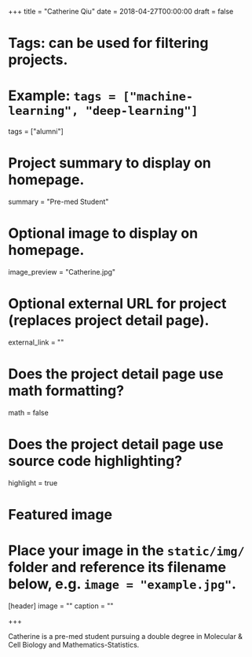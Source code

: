 +++
title = "Catherine Qiu"
date = 2018-04-27T00:00:00
draft = false

# Tags: can be used for filtering projects.
# Example: `tags = ["machine-learning", "deep-learning"]`
tags = ["alumni"]

# Project summary to display on homepage.
summary = "Pre-med Student"


# Optional image to display on homepage.
image_preview = "Catherine.jpg"

# Optional external URL for project (replaces project detail page).
external_link = ""

# Does the project detail page use math formatting?
math = false

# Does the project detail page use source code highlighting?
highlight = true

# Featured image
# Place your image in the `static/img/` folder and reference its filename below, e.g. `image = "example.jpg"`.
[header]
image = ""
caption = ""

+++

Catherine is a pre-med student pursuing a double degree in Molecular & Cell Biology and Mathematics-Statistics.